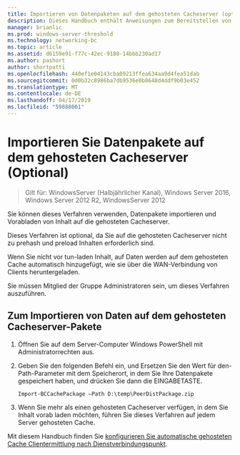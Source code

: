 ```yaml
---
title: Importieren von Datenpaketen auf dem gehosteten Cacheserver (optional)
description: Dieses Handbuch enthält Anweisungen zum Bereitstellen von BranchCache im Modus für gehostete Caches auf Computern unter Windows Server 2016 und Windows 10
manager: brianlic
ms.prod: windows-server-threshold
ms.technology: networking-bc
ms.topic: article
ms.assetid: d6159e91-f77c-42ec-9180-14bbb230ad17
ms.author: pashort
author: shortpatti
ms.openlocfilehash: 440ef1e04143cba09213ffea634aa9d4fea51dab
ms.sourcegitcommit: 0d0b32c8986ba7db9536e0b8648d4ddf9b03e452
ms.translationtype: MT
ms.contentlocale: de-DE
ms.lasthandoff: 04/17/2019
ms.locfileid: "59888001"
---
```

# <a name="import-data-packages-on-the-hosted-cache-server-optional"></a>Importieren Sie Datenpakete auf dem gehosteten Cacheserver \(Optional\)

>Gilt für: WindowsServer (Halbjährlicher Kanal), Windows Server 2016, Windows Server 2012 R2, WindowsServer 2012

Sie können dieses Verfahren verwenden, Datenpakete importieren und Vorabladen von Inhalt auf die gehosteten Cacheserver.

Dieses Verfahren ist optional, da Sie auf die gehosteten Cacheserver nicht zu prehash und preload Inhalten erforderlich sind.

Wenn Sie nicht vor tun\-laden Inhalt, auf Daten werden auf dem gehosteten Cache automatisch hinzugefügt, wie sie über die WAN-Verbindung von Clients heruntergeladen.

Sie müssen Mitglied der Gruppe Administratoren sein, um dieses Verfahren auszuführen.

## <a name="to-import-data-packages-on-the-hosted-cache-server"></a>Zum Importieren von Daten auf dem gehosteten Cacheserver-Pakete  

1. Öffnen Sie auf dem Server-Computer Windows PowerShell mit Administratorrechten aus.

2. Geben Sie den folgenden Befehl ein, und Ersetzen Sie den Wert für den-Path-Parameter mit dem Speicherort, in dem Sie Ihre Datenpakete gespeichert haben, und drücken Sie dann die EINGABETASTE.

    ```  
    Import-BCCachePackage –Path D:\temp\PeerDistPackage.zip
    ```  

3. Wenn Sie mehr als einen gehosteten Cacheserver verfügen, in dem Sie Inhalt vorab laden möchten, führen Sie dieses Verfahren auf jedem Server gehosteten Cache.

Mit diesem Handbuch finden Sie [konfigurieren Sie automatische gehosteten Cache Clientermittlung nach Dienstverbindungspunkt](10-Bc-Client-By-Scp.md).
